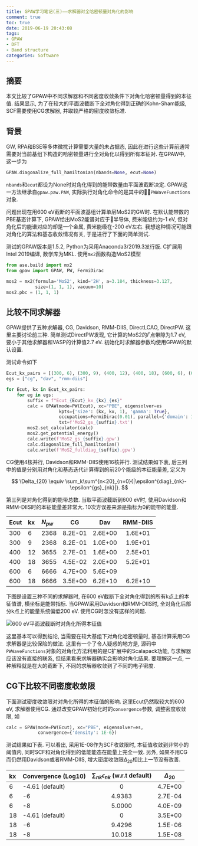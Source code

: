 ```yaml
---
title: GPAW学习笔记(三)——求解器对全哈密顿量对角化的影响
comment: true
toc: true
date: 2019-06-19 20:43:08
tags:
- GPAW
- DFT
- Band structure
categories: Software
---
```


## 摘要

本文比较了GPAW中不同求解器和不同密度收敛条件下对角化哈密顿量得到的本征值. 结果显示, 为了在较大的平面波截断下全对角化得到正确的Kohn-Sham能级, SCF需要使用CG求解器, 并取较严格的密度收敛标准. <!--more-->

## 背景

GW, RPA和BSE等多体微扰计算需要大量的未占据态, 因此在进行这些计算前通常需要对当前基组下构造的哈密顿量进行全对角化以得到所有本征对. 在GPAW中, 这一步为

```python
GPAW.diagonalize_full_hamiltonian(nbands=None, ecut=None)
```

`nbands`和`ecut`都设为None时对角化得到的能带数量由平面波截断决定. GPAW这一方法继承自`gpaw.paw.PAW`, 实际执行对角化命令的是其中的`PWWaveFunctions`对象.

问题出现在用600 eV截断的平面波基组计算单层MoS2的GW时. 在默认能带数的PBE基态计算下, GPAW给出MoS2能谱对应于半导体, 费米能级约为-1 eV, 但对角化后的能谱对应的却是一个金属, 费米能级在-200 eV左右. 我想这种情况可能跟对角化的算法和基态收敛情况有关, 于是进行了下面的简单测试.

测试的GPAW版本是1.5.2, Python为采用Anaconda3/2019.3发行版. C扩展用Intel 2019编译, 数学库为MKL. 使用`mx2`函数构造MoS2模型

```python
from ase.build import mx2
from gpaw import GPAW, PW, FermiDirac

mos2 = mx2(formula='MoS2', kind='2H', a=3.184, thickness=3.127,
           size=(1, 1, 1), vacuum=10)
mos2.pbc = (1, 1, 1)
```

## 比较不同求解器

GPAW提供了五种求解器, CG, Davidson, RMM-DIIS, DirectLCAO, DirectPW. 这里主要讨论前三种. 简单测试DirectPW发现, 它计算的MoS2的$\Gamma$点带隙为1.7 eV, 要小于其他求解器和VASP的计算值2.7 eV. 初始化时求解器参数均使用GPAW的默认设置.

测试命令如下

```python
Ecut_kx_pairs = [(300, 6), (300, 9), (400, 12), (400, 18), (600, 6), (600, 18)]
egs = ["cg", "dav", "rmm-diis"]

for Ecut, kx in Ecut_kx_pairs:
    for eg in egs:
        suffix = f"Ecut_{Ecut}_kx_{kx}_{es}"
        calc = GPAW(mode=PW(Ecut), xc="PBE", eigensolver=es
                    kpts={'size': (kx, kx, 1), 'gamma': True},
                    occupations=FermiDirac(0.01), parallel={'domain': 1},
                    txt=f'MoS2_gs_{suffix}.txt')
        mos2.set_calculator(calc)
        mos2.get_potential_energy()
        calc.write(f'MoS2_gs_{suffix}.gpw')
        calc.diagonalize_full_hamiltonian()
        calc.write(f'MoS2_fulldiag_{suffix}.gpw')
```

CG使用4核并行, Davidson和RMM-DIIS使用16核并行. 测试结果如下表, 后三列中的值是分别用对角化和基态迭代计算得到的前20个能级的本征能量差, 定义为

$$
\Delta_{20} \equiv \sum_k\sum^{n<20}_{n=0}{|\epsilon^{diag}_{nk}-\epsilon^{gs}_{nk}|}.
$$

第三列是对角化得到的能带总数. 当取平面波截断到600 eV时, 使用Davidson和RMM-DIIS时的本征能量差非常大. 10次方误差来源是指标为0的能带的能量.

| Ecut | kx   | $N_{pw}$ |   CG    |   Dav   | RMM-DIIS |
| :--- | :--- | :------- | :-----: | :-----: | :------: |
| 300  | 6    | 2368     | 8.2E-01 | 2.6E+00 | 1.6E+01  |
| 300  | 9    | 2368     | 8.2E-01 | 1.0E+00 | 1.9E+01  |
| 400  | 12   | 3655     | 2.7E-01 | 1.6E+00 | 2.5E+01  |
| 400  | 18   | 3655     | 4.5E-02 | 2.0E+00 | 5.2E+01  |
| 600  | 6    | 6666     | 4.7E+00 | 5.6E+09 |          |
| 600  | 18   | 6666     | 3.5E+00 | 6.2E+10 | 6.2E+10  |

下图是设置三种不同的求解器时, 在600 eV截断下全对角化得到的所有k点上的本征值谱, 横坐标是能带指标. 当GPAW采用Davidson和RMM-DIIS时, 全对角化后部分k点上的能量系统偏低200 eV. 使用CG时怎没有这样的问题.

![600 eV平面波截断时对角化所得本征值](diag_eigensolver.png)

这里基本可以得到结论, 当需要在较大基组下对角化哈密顿量时, 基态计算采用CG求解器是比较保险的做法. 这里有一个了令人疑惑的地方是, 源码中`PWWaveFunctions`对象的对角化方法利用的是C扩展中的Scalapack功能, 与求解器应该没有直接的联系, 但结果看来求解器确实会影响对角化结果. 要理解这一点, 一种解释就是在大的截断下, 不同的求解器收敛到了不同的电子密度.

## CG下比较不同密度收敛限

下面测试密度收敛限对对角化所得的本征值的影响. 这里Ecut仍然取较大的600 eV, 求解器使用CG. 通过改变GPAW初始化时的`convergence`参数, 调整密度收敛限, 如

```python
calc = GPAW(mode=PW(Ecut), xc="PBE", eigensolver=es,
            convergence={'density': 1E-6})
```

测试结果如下表. 可以看出, 采用1E-08作为SCF收敛限时, 本征值收敛到非常小的阈值内, 同时SCF和对角化得到的低能能态在能量上完全一致. 另外, 如果不用CG而仍然用Davidson或者RMM-DIIS, 增大密度收敛限$\Delta_{20}$相比上一节没有改善.

| kx   | Convergence (Log10) | $\sum_{nk}{\epsilon_{nk}}$ (w.r.t default) | $\Delta_{20}$ |
| :--- | :------------------ | :----------------------------------------: | :-----------: |
| 6    | -4.61 (default)     |                     0                      |    4.7E+00    |
| 6    | -6                  |                   4.9383                   |    2.7E-04    |
| 6    | -8                  |                   5.0000                   |    4.0E-09    |
| 18   | -4.61 (default)     |                     0                      |    3.5E+00    |
| 18   | -6                  |                   9.4296                   |    1.5E-06    |
| 18   | -8                  |                   10.018                   |    1.5E-08    |

<!-- 它们在VASP里也有IALGO和ALGO的相似对应, 分别是58 (Conjugate, All), 38 (Normal)和48 (Very_fast). -->
